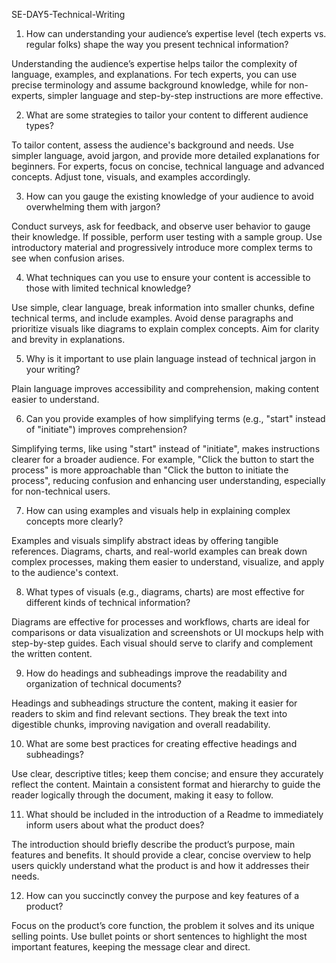 SE-DAY5-Technical-Writing
1. How can understanding your audience’s expertise level (tech experts vs. regular folks) shape the way you present technical information?

Understanding the audience’s expertise helps tailor the complexity of language, examples, and explanations. For tech experts, 
you can use precise terminology and assume background knowledge, while for non-experts, simpler language and step-by-step instructions are more effective.

2. What are some strategies to tailor your content to different audience types?

To tailor content, assess the audience's background and needs. Use simpler language, avoid jargon, and provide more detailed explanations for beginners.
For experts, focus on concise, technical language and advanced concepts. Adjust tone, visuals, and examples accordingly.

3. How can you gauge the existing knowledge of your audience to avoid overwhelming them with jargon?

Conduct surveys, ask for feedback, and observe user behavior to gauge their knowledge. If possible, perform user testing with a sample group. 
Use introductory material and progressively introduce more complex terms to see when confusion arises.

4. What techniques can you use to ensure your content is accessible to those with limited technical knowledge?

Use simple, clear language, break information into smaller chunks, define technical terms, and include examples. 
Avoid dense paragraphs and prioritize visuals like diagrams to explain complex concepts. Aim for clarity and brevity in explanations.

5. Why is it important to use plain language instead of technical jargon in your writing?

Plain language improves accessibility and comprehension, making content easier to understand.

6. Can you provide examples of how simplifying terms (e.g., "start" instead of "initiate") improves comprehension?

Simplifying terms, like using "start" instead of "initiate", makes instructions clearer for a broader audience. 
For example, "Click the button to start the process" is more approachable than "Click the button to initiate the process", 
reducing confusion and enhancing user understanding, especially for non-technical users.

7. How can using examples and visuals help in explaining complex concepts more clearly?

Examples and visuals simplify abstract ideas by offering tangible references. Diagrams, charts, and real-world examples can break 
down complex processes, making them easier to understand, visualize, and apply to the audience's context.

8. What types of visuals (e.g., diagrams, charts) are most effective for different kinds of technical information?

Diagrams are effective for processes and workflows, charts are ideal for comparisons or data visualization and 
screenshots or UI mockups help with step-by-step guides. Each visual should serve to clarify and complement the written content.

9. How do headings and subheadings improve the readability and organization of technical documents?

Headings and subheadings structure the content, making it easier for readers to skim and find relevant sections.
They break the text into digestible chunks, improving navigation and overall readability.

10. What are some best practices for creating effective headings and subheadings?

Use clear, descriptive titles; keep them concise; and ensure they accurately reflect the content.
Maintain a consistent format and hierarchy to guide the reader logically through the document, making it easy to follow.

11. What should be included in the introduction of a Readme to immediately inform users about what the product does?

The introduction should briefly describe the product’s purpose, main features and benefits. 
It should provide a clear, concise overview to help users quickly understand what the product is and how it addresses their needs.

12. How can you succinctly convey the purpose and key features of a product?

Focus on the product’s core function, the problem it solves and its unique selling points. 
Use bullet points or short sentences to highlight the most important features, keeping the message clear and direct.
